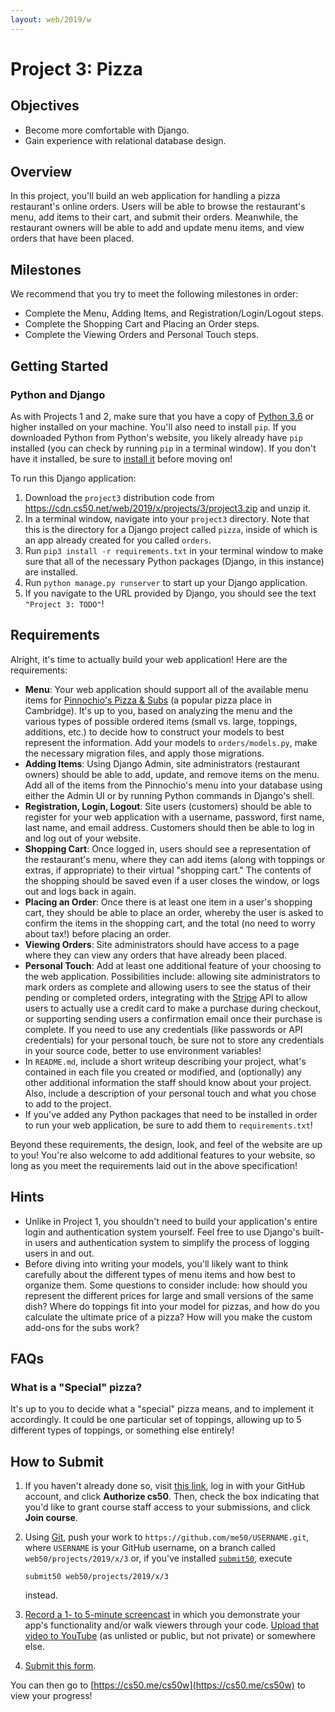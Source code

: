 ```yaml
---
layout: web/2019/w
---
```


# Project 3: Pizza

## Objectives

* Become more comfortable with Django.
* Gain experience with relational database design.

## Overview

In this project, you'll build an web application for handling a pizza
restaurant's online orders. Users will be able to browse the restaurant's menu,
add items to their cart, and submit their orders. Meanwhile, the restaurant
owners will be able to add and update menu items, and view orders that have
been placed.

## Milestones

We recommend that you try to meet the following milestones in order:

* Complete the Menu, Adding Items, and Registration/Login/Logout steps.
* Complete the Shopping Cart and Placing an Order steps.
* Complete the Viewing Orders and Personal Touch steps.

## Getting Started

### Python and Django

As with Projects 1 and 2, make sure  that you have  a copy of [Python
3.6](https://www.python.org/downloads/) or higher installed on your machine.
You'll also need to install `pip`. If you downloaded Python from Python's
website, you likely already have `pip` installed (you can check by running
`pip` in a terminal window). If you don't have it installed, be sure to
[install it](https://pip.pypa.io/en/stable/installing/) before moving on!

To run this Django application:

1. Download the `project3` distribution code from https://cdn.cs50.net/web/2019/x/projects/3/project3.zip and unzip it.
2. In a terminal window, navigate into your `project3` directory. Note that this
   is the directory for a Django project called `pizza`, inside of which is an
   app already created for you called `orders`.
3. Run `pip3 install -r requirements.txt` in your terminal window to make sure
   that all of the necessary Python packages (Django, in this instance) are
   installed.
4. Run `python manage.py runserver` to start up your Django application.
5. If you navigate to the URL provided by Django, you should see the text
   `"Project 3: TODO"`!

## Requirements

Alright, it's time to actually build your web application! Here are the
requirements:

* **Menu**: Your web application should support all of the available menu items
  for [Pinnochio's Pizza & Subs](http://www.pinocchiospizza.net/menu.html) (a
  popular pizza place in Cambridge). It's up to you, based on analyzing the menu
  and the various types of possible ordered items (small vs. large, toppings,
  additions, etc.) to decide how to construct your models to best represent the
  information. Add your models to `orders/models.py`, make the necessary
  migration files, and apply those migrations.
* **Adding Items**: Using Django Admin, site administrators (restaurant owners)
  should be able to add, update, and remove items on the menu. Add all of the
  items from the Pinnochio's menu into your database using either the Admin UI
  or by running Python commands in Django's shell.
* **Registration, Login, Logout**: Site users (customers) should be able to
  register for your web application with a username, password, first name, last
  name, and email address. Customers should then be able to log in and log out
  of your website.
* **Shopping Cart**: Once logged in, users should see a representation of the
  restaurant's menu, where they can add items (along with toppings or extras, if
  appropriate) to their virtual "shopping cart." The contents of the shopping
  should be saved even if a user closes the window, or logs out and logs back in
  again.
* **Placing an Order**: Once there is at least one item in a user's shopping
  cart, they should be able to place an order, whereby the user is asked to
  confirm the items in the shopping cart, and the total (no need to worry about
  tax!) before placing an order.
* **Viewing Orders**: Site administrators should have access to a page where
  they can view any orders that have already been placed.
* **Personal Touch**: Add at least one additional feature of your choosing to
  the web application. Possibilities include: allowing site administrators to
  mark orders as complete and allowing users to see the status of their pending
  or completed orders, integrating with the [Stripe](https://stripe.com/docs)
  API to allow users to actually use a credit card to make a purchase during
  checkout, or supporting sending users a confirmation email once their purchase
  is complete. If you need to use any credentials (like passwords or API
  credentials) for your personal touch, be sure not to store any credentials in
  your source code, better to use environment variables!
* In `README.md`, include a short writeup describing your project, what's
  contained in each file you created or modified, and (optionally) any other
  additional information the staff should know about your project. Also, include
  a description of your personal touch and what you chose to add to the project.
* If you've added any Python packages that need to be installed in order to run
  your web application, be sure to add them to `requirements.txt`!

Beyond these requirements, the design, look, and feel of the website are up to
you! You're also welcome to add additional features to your website, so long as
you meet the requirements laid out in the above specification!

## Hints

* Unlike in Project 1, you shouldn't need to build your application's entire
  login and authentication system yourself. Feel free to use Django's built-in
  users and authentication system to simplify the process of logging users in
  and out.
* Before diving into writing your models, you'll likely want to think carefully
  about the different types of menu items and how best to organize them. Some
  questions to consider include: how should you represent the different prices
  for large and small versions of the same dish? Where do toppings fit into your
  model for pizzas, and how do you calculate the ultimate price of a pizza? How
  will you make the custom add-ons for the subs work?

## FAQs

### What is a "Special" pizza?

It's up to you to decide what a "special" pizza means, and to implement it
accordingly. It could be one particular set of toppings, allowing up to 5
different types of toppings, or something else entirely!

## How to Submit

1. If you haven't already done so, visit [this link](https://submit.cs50.io/invites/89679428401548238ceb022f141b9947), log in with your GitHub account, and click **Authorize cs50**. Then, check the box indicating that you'd like to grant course staff access to your submissions, and click **Join course**.
1. Using [Git](https://git-scm.com/downloads), push your work to `https://github.com/me50/USERNAME.git`, where `USERNAME` is your GitHub username, on a branch called `web50/projects/2019/x/3` or, if you've installed [`submit50`](https://cs50.readthedocs.io/submit50/), execute

   ```
   submit50 web50/projects/2019/x/3
   ```

   instead.
1. [Record a 1- to 5-minute screencast](https://www.howtogeek.com/205742/how-to-record-your-windows-mac-linux-android-or-ios-screen/) in which you demonstrate your app's functionality and/or walk viewers through your code. [Upload that video to YouTube](https://www.youtube.com/upload) (as unlisted or public, but not private) or somewhere else.
1. [Submit this form](https://forms.cs50.io/a8a742ce-32c4-4064-b450-3518de633fec).

You can then go to [https://cs50.me/cs50w](https://cs50.me/cs50w) to view your progress!
